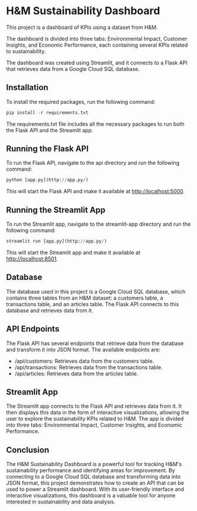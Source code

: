# H&M Sustainability Dashboard

This project is a dashboard of KPIs using a dataset from H&M.

The dashboard is divided into three tabs: Environmental Impact, Customer Insights, and Economic Performance, each containing several KPIs related to sustainability.

The dashboard was created using Streamlit, and it connects to a Flask API that retrieves data from a Google Cloud SQL database.

## Installation

To install the required packages, run the following command:

```python
pip install -r requirements.txt
```

The requirements.txt file includes all the necessary packages to run both the Flask API and the Streamlit app.

## Running the Flask API

To run the Flask API, navigate to the api directory and run the following command:

```python
python [app.py](http://app.py/)
```

This will start the Flask API and make it available at [http://localhost:5000](http://localhost:5000/).

## Running the Streamlit App

To run the Streamlit app, navigate to the streamlit-app directory and run the following command:

```python
streamlit run [app.py](http://app.py/)
```

This will start the Streamlit app and make it available at [http://localhost:8501](http://localhost:8501/).

## Database

The database used in this project is a Google Cloud SQL database, which contains three tables from an H&M dataset: a customers table, a transactions table, and an articles table. The Flask API connects to this database and retrieves data from it.

## API Endpoints

The Flask API has several endpoints that retrieve data from the database and transform it into JSON format. The available endpoints are:

- /api/customers: Retrieves data from the customers table.
- /api/transactions: Retrieves data from the transactions table.
- /api/articles: Retrieves data from the articles table.

## Streamlit App

The Streamlit app connects to the Flask API and retrieves data from it. It then displays this data in the form of interactive visualizations, allowing the user to explore the sustainability KPIs related to H&M. The app is divided into three tabs: Environmental Impact, Customer Insights, and Economic Performance.

## Conclusion

The H&M Sustainability Dashboard is a powerful tool for tracking H&M's sustainability performance and identifying areas for improvement. By connecting to a Google Cloud SQL database and transforming data into JSON format, this project demonstrates how to create an API that can be used to power a Streamlit dashboard. With its user-friendly interface and interactive visualizations, this dashboard is a valuable tool for anyone interested in sustainability and data analysis.
